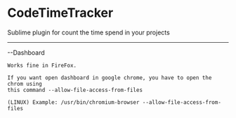 # CodeTimeTracker
Sublime plugin for count the time spend in your projects

--------------------------------------------------------------

--Dashboard

    Works fine in FireFox.

    If you want open dashboard in google chrome, you have to open the chrom using
    this command --allow-file-access-from-files

    (LINUX) Example: /usr/bin/chromium-browser --allow-file-access-from-files
